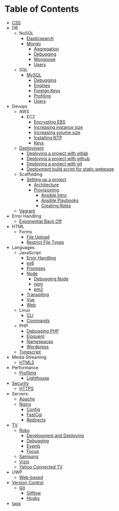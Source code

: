 # Table of Contents

* [CSS](/css/README.md)
* DB
    * NoSQL
        * [Elasticsearch](/db/nosql/elasticsearch/README.md)
        * [Mongo](/db/nosql/mongo/README.md)
            * [Aggregation](/db/nosql/mongo/aggregation-pipeline/README.md)
            * [Debugging](/db/nosql/mongo/debugging/README.md)
            * [Mongoose](/db/nosql/mongo/mongoose/README.md)
            * [Users](/db/nosql/mongo/users/README.md)
    * SQL
        * [MySQL](/db/sql/mysql/README.md)
            * [Debugging](/db/sql/mysql/debugging/README.md)
            * [Engines](/db/sql/mysql/engines/README.md)
            * [Foreign Keys](/db/sql/mysql/foreign-keys/README.md)
            * [Profiling](/db/sql/mysql/profiling/README.md)
            * [Users](/db/sql/mysql/users/README.md)
* Devops
    * AWS
        * EC2
            * [Encrypting EBS](/devops/aws/ec2/encrypting-ebs/README.md)
            * [Increasing instance size](/devops/aws/ec2/increasing-instance-size/README.md)
            * [Increasing volume size](/devops/aws/ec2/increasing-volume-size/README.md)
            * [Installing NTP](/devops/aws/ec2/installing-ntp/README.md)
            * [Keys](/devops/aws/ec2/keys/README.md)
    * [Deployment](/devops/deployment/README.md)
        * [Deploying a project with gitlab](/devops/deployment/gitlab/README.md)
        * [Deploying a project with github](/devops/deployment/github/README.md)
        * [Deploying a project with git](/devops/deployment/git/README.md)
        * [Deployment build script for static webpage](/devops/deployment/build/README.md)
    * Scaffolding
        * [Setting up a project](/devops/scaffolding/project-setup/README.md)
            * [Architecture](/devops/scaffolding/project-setup/architecture/README.md)
            * [Provisioning](/devops/scaffolding/project-setup/provisioning/README.md)
                * [Ansible Intro](/devops/scaffolding/project-setup/provisioning/ansible/README.md)
                * [Ansible Playbooks](/devops/scaffolding/project-setup/provisioning/ansible/playbooks/README.md)
                * [Creating Roles](/devops/scaffolding/project-setup/provisioning/ansible/roles/README.md)
    * [Vagrant](/devops/vagrant/README.md)            
* Error Handling
    * [Exponential Back Off](/error-handling/exponential-backoff/README.md)
* HTML
    * Forms
        * [File Upload](/html/forms/file-upload/README.md)
        * [Restrict File Types](/html/forms/restrict-file-types/README.md)
* Languages:
    * JavaScript
        * [Error Handling](/languages/javascript/error-handling/README.md)
        * [es6](/languages/javascript/es6/README.md)
        * [Promises](/languages/javascript/promises/README.md)
        * [Node](/languages/javascript/node/README.md)
            * [Debugging Node](/languages/javascript/node/debugging/README.md)
            * [npm](/languages/javascript/node/npm/README.md)
            * [pm2](/languages/javascript/node/pm2/README.md)
        * [Transpiling](/languages/javascript/transpiling/README.md)
        * [Vue](/languages/javascript/vue/README.md)
        * [Web](/languages/javascript/web/README.md)
    * Linux
        * [CLI](/languages/linux/cli/README.md)
        * [Commands](/languages/linux/commands/README.md)
    * PHP
        * [Debugging PHP](/languages/php/debugging/README.md)
        * [Eloquent](/languages/php/eloquent/README.md)
        * [Namespaces](/languages/php/namespaces/README.md)
        * [Wordpress](/languages/php/wordpress/README.md)
    * [Typescript](/languages/typescript/README.md)
* Media Streaming
    * [HTML5](/media-streaming/html5/README.md)
* Performance
    * [Profiling](/profiling/README.md)
        * [Lighthouse](/profiling/lighthouse/README.md)
* [Security](/security/README.md)
    * [HTTPS](/security/HTTPS/README.md)
* Servers:
    * [Apache](/servers/apache/README.md)
    * [Nginx](/servers/nginx/README.md)
        * [Config](/servers/nginx/config/README.md)
        * [FastCgi](/servers/nginx/fastcgi/README.md)
        * [Redirects](/servers/nginx/redirects/README.md)
* [TV](/tv/README.md)
    * [Roku](/tv/roku/README.md)
      * [Development and Deploying](/tv/roku/development/README.md)
      * [Debugging](/tv/roku/debugging/README.md)
      * [Events](/tv/roku/events/README.md)
      * [Focus](/tv/roku/focus/README.md)
    * [Samsung](/tv/samsung/README.md)
    * [Vizio](/tv/vizio/README.md)
    * [Yahoo Connected TV](/tv/yctv/README.md)
* UWP
    * [Web-based](/uwp/web-based/README.md)
* [Version Control](/version-control/README.md)
   * [Git](/version-control/git/README.md)
        * [Gitflow](/version-control/git/gitflow/README.md)
        * [Hooks](/version-control/git/hooks/README.md)
* [tags](tags.md)
